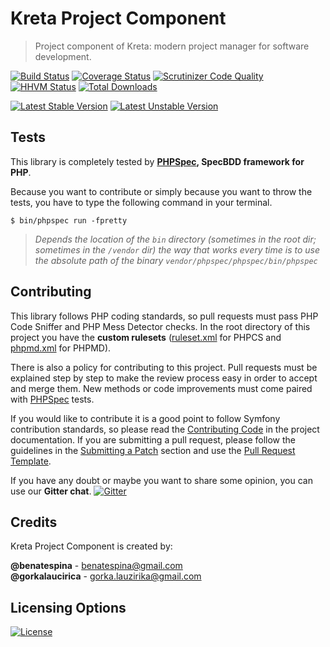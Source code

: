 # Kreta Project Component
> Project component of Kreta: modern project manager for software development.

[![Build Status](https://travis-ci.org/kreta/Project.svg?branch=master)](https://travis-ci.org/kreta/Project)
[![Coverage Status](https://img.shields.io/coveralls/kreta/Project.svg)](https://coveralls.io/r/kreta/Project)
[![Scrutinizer Code Quality](https://scrutinizer-ci.com/g/kreta/Project/badges/quality-score.png?b=master)](https://scrutinizer-ci.com/g/kreta/Project/?branch=master)
[![HHVM Status](http://hhvm.h4cc.de/badge/kreta/project.svg)](http://hhvm.h4cc.de/package/kreta/project)
[![Total Downloads](https://poser.pugx.org/kreta/project/downloads)](https://packagist.org/packages/kreta/project)

[![Latest Stable Version](https://poser.pugx.org/kreta/project/v/stable.svg)](https://packagist.org/packages/kreta/project)
[![Latest Unstable Version](https://poser.pugx.org/kreta/project/v/unstable.svg)](https://packagist.org/packages/kreta/project)

Tests
-----

This library is completely tested by **[PHPSpec][1], SpecBDD framework for PHP**.

Because you want to contribute or simply because you want to throw the tests, you have to type the following command
in your terminal.

    $ bin/phpspec run -fpretty

>*Depends the location of the `bin` directory (sometimes in the root dir; sometimes in the `/vendor` dir) the way that
works every time is to use the absolute path of the binary `vendor/phpspec/phpspec/bin/phpspec`*

Contributing
------------

This library follows PHP coding standards, so pull requests must pass PHP Code Sniffer and PHP Mess Detector
checks. In the root directory of this project you have the **custom rulesets** ([ruleset.xml]() for PHPCS and
[phpmd.xml]() for PHPMD).

There is also a policy for contributing to this project. Pull requests must
be explained step by step to make the review process easy in order to
accept and merge them. New methods or code improvements must come paired with [PHPSpec][1] tests.

If you would like to contribute it is a good point to follow Symfony contribution standards,
so please read the [Contributing Code][2] in the project
documentation. If you are submitting a pull request, please follow the guidelines
in the [Submitting a Patch][3] section and use the [Pull Request Template][4].

If you have any doubt or maybe you want to share some opinion, you can use our **Gitter chat**.
[![Gitter](https://badges.gitter.im/Join%20Chat.svg)](https://gitter.im/kreta/kreta?utm_source=badge&utm_medium=badge&utm_campaign=pr-badge&utm_content=badge)

[1]: http://www.phpspec.net/
[2]: http://symfony.com/doc/current/contributing/code/index.html
[3]: http://symfony.com/doc/current/contributing/code/patches.html#check-list
[4]: http://symfony.com/doc/current/contributing/code/patches.html#make-a-pull-request

Credits
-------
Kreta Project Component is created by:
>
**@benatespina** - [benatespina@gmail.com](mailto:benatespina@gmail.com)<br/>
**@gorkalaucirica** - [gorka.lauzirika@gmail.com](mailto:gorka.lauzirika@gmail.com)

Licensing Options
-----------------
[![License](https://poser.pugx.org/kreta/project/license.svg)](https://github.com/kreta/kreta/blob/master/LICENSE)

